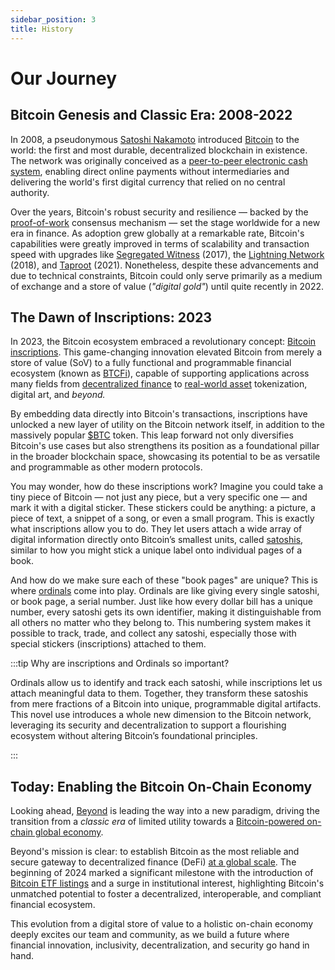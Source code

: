 ```yaml
---
sidebar_position: 3
title: History
---
```


# Our Journey

## Bitcoin Genesis and Classic Era: 2008-2022

In 2008, a pseudonymous [Satoshi Nakamoto](https://en.wikipedia.org/wiki/Satoshi_Nakamoto) introduced [Bitcoin](https://bitcoin.org) to the world: the first and most durable, decentralized blockchain in existence. The network was originally conceived as a [peer-to-peer electronic cash system](https://bitcoin.org/bitcoin.pdf), enabling direct online payments without intermediaries and delivering the world's first digital currency that relied on no central authority.

Over the years, Bitcoin's robust security and resilience — backed by the [proof-of-work](https://academy.binance.com/en/articles/proof-of-work-explained) consensus mechanism — set the stage worldwide for a new era in finance. As adoption grew globally at a remarkable rate, Bitcoin's capabilities were greatly improved in terms of scalability and transaction speed with upgrades like [Segregated Witness](https://investopedia.com/terms/s/segwit-segregated-witness.asp) (2017), the [Lightning Network](https://investopedia.com/terms/l/lightning-network.asp) (2018), and [Taproot](https://investopedia.com/bitcoin-taproot-upgrade-5210039) (2021). Nonetheless, despite these advancements and due to technical constraints, Bitcoin could only serve primarily as a medium of exchange and a store of value (_"digital gold"_) until quite recently in 2022.

<!-- <details>
<summary>👈 Click here to explore the foundational lines from Bitcoin's initial _`main.cpp`_ file, version `0.1.0`.</summary>

```jsx
#include "headers.h"
#include "db.h"
#include "net.h"
#include "init.h"
#include <iostream>
#include <fstream>

using namespace std;

// DB_ENV* dbenv;
unsigned int nWalletDBUpdated;

//////////////////////////////////////////////////////////////////////////////
//
// Shutdown
//

void Shutdown(void* parg)
{
    static CCriticalSection cs_Shutdown;
    {
        LOCK(cs_Shutdown);
        printf("Shutdown : In progress...\n");
        static bool fTaken;
        if (fTaken) return;
        fTaken = true;
    }
    ...
    // Note: This is just the beginning portion of the shutdown function and the entire file.
}
```
</details> -->

## The Dawn of Inscriptions: 2023

In 2023, the Bitcoin ecosystem embraced a revolutionary concept: [Bitcoin inscriptions](https://unchained.com/blog/bitcoin-inscriptions-ordinals). This game-changing innovation elevated Bitcoin from merely a store of value (SoV) to a fully functional and programmable financial ecosystem (known as [BTCFi](https://www.ignasdefi.com/p/ordinals-and-btc-defi-start-here)), capable of supporting applications across many fields from [decentralized finance](https://www.coinbase.com/learn/crypto-basics/what-is-defi) to [real-world asset](https://www.binance.com/en/research/analysis/real-world-assets-state-of-the-market) tokenization, digital art, and _beyond._

By embedding data directly into Bitcoin's transactions, inscriptions have unlocked a new layer of utility on the Bitcoin network itself, in addition to the massively popular [$BTC](https://coinmarketcap.com/currencies/bitcoin) token. This leap forward not only diversifies Bitcoin's use cases but also strengthens its position as a foundational pillar in the broader blockchain space, showcasing its potential to be as versatile and programmable as other modern protocols.

You may wonder, how do these inscriptions work? Imagine you could take a tiny piece of Bitcoin — not just any piece, but a very specific one — and mark it with a digital sticker. These stickers could be anything: a picture, a piece of text, a snippet of a song, or even a small program. This is exactly what inscriptions allow you to do. They let users attach a wide array of digital information directly onto Bitcoin’s smallest units, called [satoshis](https://investopedia.com/terms/s/satoshi.asp), similar to how you might stick a unique label onto individual pages of a book.

And how do we make sure each of these "book pages" are unique? This is where [ordinals](https://unchained.com/blog/bitcoin-inscriptions-ordinals) come into play. Ordinals are like giving every single satoshi, or book page, a serial number. Just like how every dollar bill has a unique number, every satoshi gets its own identifier, making it distinguishable from all others no matter who they belong to. This numbering system makes it possible to track, trade, and collect any satoshi, especially those with special stickers (inscriptions) attached to them.

:::tip Why are inscriptions and Ordinals so important?

Ordinals allow us to identify and track each satoshi, while inscriptions let us attach meaningful data to them. Together, they transform these satoshis from mere fractions of a Bitcoin into unique, programmable digital artifacts. This novel use introduces a whole new dimension to the Bitcoin network, leveraging its security and decentralization to support a flourishing ecosystem without altering Bitcoin’s foundational principles.

:::

## Today: Enabling the Bitcoin On-Chain Economy

Looking ahead, [Beyond](https://beyond.tech) is leading the way into a new paradigm, driving the transition from a _classic era_ of limited utility towards a [Bitcoin-powered on-chain global economy](/protocol/vision).

Beyond's mission is clear: to establish Bitcoin as the most reliable and secure gateway to decentralized finance (DeFi) [at a global scale](https://defillama.com/chains). The beginning of 2024 marked a significant milestone with the introduction of [Bitcoin ETF listings](https://justetf.com/en/how-to/invest-in-bitcoin.html) and a surge in institutional interest, highlighting Bitcoin's unmatched potential to foster a decentralized, interoperable, and compliant financial ecosystem.

This evolution from a digital store of value to a holistic on-chain economy deeply excites our team and community, as we build a future where financial innovation, inclusivity, decentralization, and security go hand in hand.
